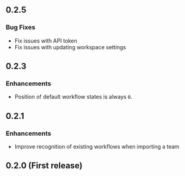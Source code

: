 ## 0.2.5

### Bug Fixes
* Fix issues with API token
* Fix issues with updating workspace settings

## 0.2.3

### Enhancements
* Position of default workflow states is always `0`.

## 0.2.1

### Enhancements
* Improve recognition of existing workflows when importing a team

## 0.2.0 (First release)
